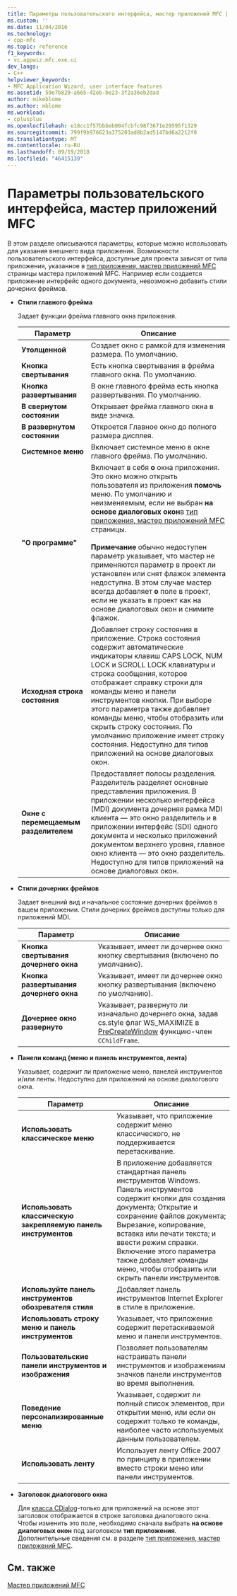 ```yaml
---
title: Параметры пользовательского интерфейса, мастер приложений MFC | Документация Майкрософт
ms.custom: ''
ms.date: 11/04/2016
ms.technology:
- cpp-mfc
ms.topic: reference
f1_keywords:
- vc.appwiz.mfc.exe.ui
dev_langs:
- C++
helpviewer_keywords:
- MFC Application Wizard, user interface features
ms.assetid: 59e7b829-a665-42eb-be23-3f2a36eb2dad
author: mikeblome
ms.author: mblome
ms.workload:
- cplusplus
ms.openlocfilehash: e18cc1f57bbbeb004fcbfc98f3671e29595f1329
ms.sourcegitcommit: 799f9b976623a375203ad8b2ad5147bd6a2212f0
ms.translationtype: MT
ms.contentlocale: ru-RU
ms.lasthandoff: 09/19/2018
ms.locfileid: "46415139"
---
```

# <a name="user-interface-features-mfc-application-wizard"></a>Параметры пользовательского интерфейса, мастер приложений MFC

В этом разделе описываются параметры, которые можно использовать для указания внешнего вида приложения. Возможности пользовательского интерфейса, доступные для проекта зависят от типа приложения, указанное в [тип приложения, мастер приложений MFC](../../mfc/reference/application-type-mfc-application-wizard.md) страницы мастера приложений MFC. Например если создается приложение интерфейс одного документа, невозможно добавить стили дочерних фреймов.

- **Стили главного фрейма**

   Задает функции фрейма главного окна приложения.

   |Параметр|Описание|
   |------------|-----------------|
   |**Утолщенной**|Создает окно с рамкой для изменения размера. По умолчанию.|
   |**Кнопка свертывания**|Есть кнопка свертывания в фрейма главного окна. По умолчанию.|
   |**Кнопка развертывания**|В окне главного фрейма есть кнопка развертывания. По умолчанию.|
   |**В свернутом состоянии**|Открывает фрейма главного окна в виде значка.|
   |**В развернутом состоянии**|Откроется Главное окно до полного размера дисплея.|
   |**Системное меню**|Включает системное меню в окне главного фрейма. По умолчанию.|
   |**"О программе"**|Включает в себя **о** окна приложения. Это окно можно открыть пользователя из приложения **помочь** меню. По умолчанию и неизменяемым, если не выбран **на основе диалоговых окон**в [тип приложения, мастер приложений MFC](../../mfc/reference/application-type-mfc-application-wizard.md) страницы.<br /><br /> **Примечание** обычно недоступен параметр указывает, что мастер не применяются параметр в проект ли установлен или снят флажок элемента недоступна. В этом случае мастер всегда добавляет **о** поле в проект, если не указать в проект как на основе диалоговых окон и снимите флажок.|
   |**Исходная строка состояния**|Добавляет строку состояния в приложение. Строка состояния содержит автоматические индикаторы клавиш CAPS LOCK, NUM LOCK и SCROLL LOCK клавиатуры и строка сообщения, которое отображает справку строки для команды меню и панели инструментов кнопки. При выборе этого параметра также добавляет команды меню, чтобы отобразить или скрыть строку состояния. По умолчанию приложение имеет строку состояния. Недоступно для типов приложений на основе диалоговых окон.|
   |**Окне с перемещаемым разделителем**|Предоставляет полосы разделения. Разделитель разделяет основные представления приложения. В приложении несколько интерфейса (MDI) документа дочерняя рамка MDI клиента — это окно разделитель и в приложении интерфейс (SDI) одного документа и несколько приложений документом верхнего уровня, главное окно клиента — это окно разделитель. Недоступно для типов приложений на основе диалоговых окон.|

- **Стили дочерних фреймов**

   Задает внешний вид и начальное состояние дочерних фреймов в вашем приложении. Стили дочерних фреймов доступны только для приложений MDI.

   |Параметр|Описание|
   |------------|-----------------|
   |**Кнопка свертывания дочернего окна**|Указывает, имеет ли дочернее окно кнопку свертывания (включено по умолчанию).|
   |**Кнопка развертывания дочернего окна**|Указывает, имеет ли дочернее окно кнопку развертывания (включено по умолчанию).|
   |**Дочернее окно развернуто**|Указывает, развернуто ли изначально дочернего окна, задав cs.style флаг WS_MAXIMIZE в [PreCreateWindow](../../mfc/reference/cwnd-class.md#precreatewindow) функцию-член `CChildFrame`.|

- **Панели команд (меню и панель инструментов, лента)**

   Указывает, содержит ли приложение меню, панелей инструментов и/или ленты. Недоступно для приложений на основе диалогового окна.

   |Параметр|Описание|
   |------------|-----------------|
   |**Использовать классическое меню**|Указывает, что приложение содержит меню классического, не поддерживается перетаскивание.|
   |**Использовать классическую закрепляемую панель инструментов**|В приложение добавляется стандартная панель инструментов Windows. Панель инструментов содержит кнопки для создания документа; Открытие и сохранение файлов документа; Вырезание, копирование, вставка или печати текста; и ввести режим справки. Включение этого параметра также добавляет команды меню, чтобы отобразить или скрыть панели инструментов.|
   |**Используйте панель инструментов обозревателя стиля**|Добавляет панель инструментов Internet Explorer в стиле в приложение.|
   |**Использовать строку меню и панель инструментов**|Указывает, что приложение содержит перетаскиваемой меню и панели инструментов.|
   |**Пользовательские панели инструментов и изображения**|Позволяет пользователям настраивать панели инструментов и изображениям значков панели инструментов во время выполнения.|
   |**Поведение персонализированные меню**|Указывает, содержит ли полный список элементов, при открытии меню, или если он содержит только те команды, наиболее часто используемых данным пользователем.|
   |**Использовать ленту**|Использует ленту Office 2007 по принципу в приложении вместо строки меню или панели инструментов.|

- **Заголовок диалогового окна**

   Для [класса CDialog](../../mfc/reference/cdialog-class.md)-только для приложений на основе этот заголовок отображается в строке заголовка диалогового окна. Чтобы изменить это поле, необходимо сначала выбрать **на основе диалоговых окон** под заголовком **тип приложения**. Дополнительные сведения см. в разделе [тип приложения, мастер приложений MFC](../../mfc/reference/application-type-mfc-application-wizard.md).

## <a name="see-also"></a>См. также

[Мастер приложений MFC](../../mfc/reference/mfc-application-wizard.md)

